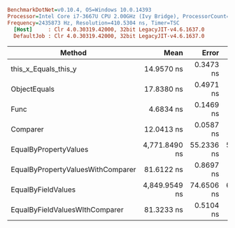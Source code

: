 ``` ini

BenchmarkDotNet=v0.10.4, OS=Windows 10.0.14393
Processor=Intel Core i7-3667U CPU 2.00GHz (Ivy Bridge), ProcessorCount=4
Frequency=2435873 Hz, Resolution=410.5304 ns, Timer=TSC
  [Host]     : Clr 4.0.30319.42000, 32bit LegacyJIT-v4.6.1637.0
  DefaultJob : Clr 4.0.30319.42000, 32bit LegacyJIT-v4.6.1637.0


```
 |                            Method |          Mean |      Error |     StdDev | Scaled | ScaledSD |  Gen 0 | Allocated |
 |---------------------------------- |--------------:|-----------:|-----------:|-------:|---------:|-------:|----------:|
 |              this_x_Equals_this_y |    14.9570 ns |  0.3473 ns |  0.8453 ns |   1.00 |     0.00 |      - |      0 kB |
 |                      ObjectEquals |    17.8380 ns |  0.4971 ns |  1.4501 ns |   1.20 |     0.12 |      - |      0 kB |
 |                              Func |     4.6834 ns |  0.1469 ns |  0.3947 ns |   0.31 |     0.03 |      - |      0 kB |
 |                          Comparer |    12.0413 ns |  0.0587 ns |  0.0549 ns |   0.81 |     0.04 |      - |      0 kB |
 |             EqualByPropertyValues | 4,771.8490 ns | 55.2336 ns | 51.6656 ns | 320.00 |    17.49 | 0.3596 |   1.02 kB |
 | EqualByPropertyValuesWithComparer |    81.6122 ns |  0.8697 ns |  0.8135 ns |   5.47 |     0.30 |      - |      0 kB |
 |                EqualByFieldValues | 4,849.9549 ns | 74.6506 ns | 69.8282 ns | 325.24 |    18.03 | 0.3489 |   0.96 kB |
 |    EqualByFieldValuesWIthComparer |    81.3233 ns |  0.5104 ns |  0.4774 ns |   5.45 |     0.29 |      - |      0 kB |
